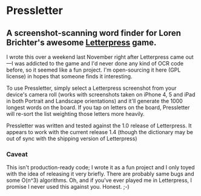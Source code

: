 # Pressletter
## A screenshot-scanning word finder for Loren Brichter's awesome [Letterpress](https://itunes.apple.com/us/app/letterpress-word-game/id526619424?mt=8) game.

I wrote this over a weekend last November right after Letterpress came out—I was addicted to the game and I'd never done any kind of OCR code before, so it seemed like a fun project. I'm open-sourcing it here (GPL license) in hopes that someone finds it interesting.

To use Pressletter, simply select a Letterpress screenshot from your device's camera roll (works with screenshots taken on iPhone 4, 5 and iPad in both Portrait and Landscape orientations) and it'll generate the 1000 longest words on the board. If you tap on letters on the board, Pressletter will re-sort the list weighting those letters more heavily.

Pressletter was written and tested against the 1.0 release of Letterpress. It appears to work with the current release 1.4 (though the dictionary may be out of sync with the shipping version of Letterpress)

### Caveat

This isn't production-ready code; I wrote it as a fun project and I only toyed with the idea of releasing it very briefly. There are probably same bugs and some O(n^3) algorithms. Oh, and if you've ever played me in Letterpress, I promise I never used this against you. Honest. ;-)